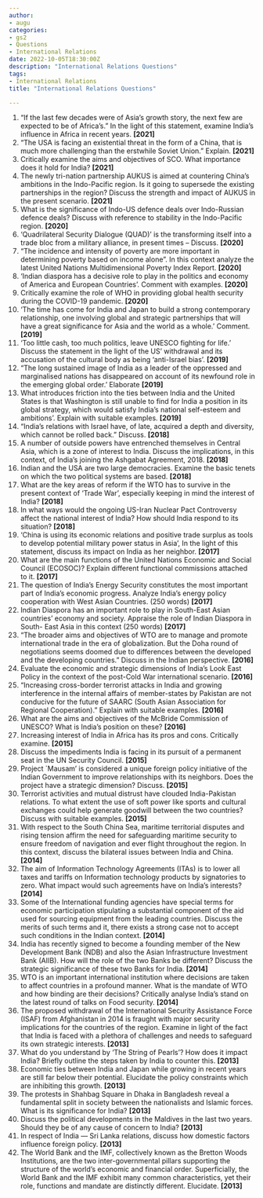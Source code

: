 ```yaml
---
author: 
- augu
categories: 
- gs2
- Questions
- International Relations
date: 2022-10-05T18:30:00Z
description: "International Relations Questions"
tags: 
- International Relations
title: "International Relations Questions"

---
```

 1. “If the last few decades were of Asia’s growth story, the next few are expected to be of Africa’s.” In the light of this statement, examine India’s influence in Africa in recent years. **\[2021\]**
 2. “The USA is facing an existential threat in the form of a China, that is much more challenging than the erstwhile Soviet Union.” Explain. **\[2021\]**
 3. Critically examine the aims and objectives of SCO. What importance does it hold for India? **\[2021\]**
 4. The newly tri-nation partnership AUKUS is aimed at countering China’s ambitions in the Indo-Pacific region. Is it going to supersede the existing partnerships in the region? Discuss the strength and impact of AUKUS in the present scenario. **\[2021\]**
 5. What is the significance of Indo-US defence deals over Indo-Russian defence deals? Discuss with reference to stability in the Indo-Pacific region. **\[2020\]**
 6. ‘Quadrilateral Security Dialogue (QUAD)’ is the transforming itself into a trade bloc from a military alliance, in present times – Discuss. **\[2020\]**
 7. “The incidence and intensity of poverty are more important in determining poverty based on income alone”. In this context analyze the latest United Nations Multidimensional Poverty Index Report. **\[2020\]**
 8. ‘Indian diaspora has a decisive role to play in the politics and economy of America and European Countries’. Comment with examples. **\[2020\]**
 9. Critically examine the role of WHO in providing global health security during the COVID-19 pandemic. **\[2020\]**
10. ‘The time has come for India and Japan to build a strong contemporary relationship, one involving global and strategic partnerships that will have a great significance for Asia and the world as a whole.’ Comment. **\[2019\]**
11. ‘Too little cash, too much politics, leave UNESCO fighting for life.’ Discuss the statement in the light of the US’ withdrawal and its accusation of the cultural body as being ‘anti-Israel bias’. **\[2019\]**
12. “The long sustained image of India as a leader of the oppressed and marginalised nations has disappeared on account of its newfound role in the emerging global order.’ Elaborate **\[2019\]**
13. What introduces friction into the ties between India and the United States is that Washington is still unable to find for India a position in its global strategy, which would satisfy India’s national self-esteem and ambitions’. Explain with suitable examples. **\[2019\]**
14. “India’s relations with Israel have, of late, acquired a depth and diversity, which cannot be rolled back.” Discuss. **\[2018\]**
15. A number of outside powers have entrenched themselves in Central Asia, which is a zone of interest to India. Discuss the implications, in this context, of India’s joining the Ashgabat Agreement, 2018. **\[2018\]**
16. Indian and the USA are two large democracies. Examine the basic tenets on which the two political systems are based. **\[2018\]**
17. What are the key areas of reform if the WTO has to survive in the present context of ‘Trade War’, especially keeping in mind the interest of India? **\[2018\]**
18. In what ways would the ongoing US-Iran Nuclear Pact Controversy affect the national interest of India? How should India respond to its situation? **\[2018\]**
19. ‘China is using its economic relations and positive trade surplus as tools to develop potential military power status in Asia’, In the light of this statement, discuss its impact on India as her neighbor. **\[2017\]**
20. What are the main functions of the United Nations Economic and Social Council (ECOSOC)? Explain different functional commissions attached to it. **\[2017\]**
21. The question of India’s Energy Security constitutes the most important part of India’s economic progress. Analyze India’s energy policy cooperation with West Asian Countries. (250 words) **\[2017\]**
22. Indian Diaspora has an important role to play in South-East Asian countries’ economy and society. Appraise the role of Indian Diaspora in South- East Asia in this context (250 words) **\[2017\]**
23. “The broader aims and objectives of WTO are to manage and promote international trade in the era of globalization. But the Doha round of negotiations seems doomed due to differences between the developed and the developing countries.” Discuss in the Indian perspective. **\[2016\]**
24. Evaluate the economic and strategic dimensions of India’s Look East Policy in the context of the post-Cold War international scenario. **\[2016\]**
25. “Increasing cross-border terrorist attacks in India and growing interference in the internal affairs of member-states by Pakistan are not conducive for the future of SAARC (South Asian Association for Regional Cooperation).” Explain with suitable examples. **\[2016\]**
26. What are the aims and objectives of the McBride Commission of UNESCO? What is India’s position on these? **\[2016\]**
27. Increasing interest of India in Africa has its pros and cons. Critically examine. **\[2015\]**
28. Discuss the impediments India is facing in its pursuit of a permanent seat in the UN Security Council. **\[2015\]**
29. Project \`Mausam’ is considered a unique foreign policy initiative of the Indian Government to improve relationships with its neighbors. Does the project have a strategic dimension? Discuss. **\[2015\]**
30. Terrorist activities and mutual distrust have clouded India-Pakistan relations. To what extent the use of soft power like sports and cultural exchanges could help generate goodwill between the two countries? Discuss with suitable examples. **\[2015\]**
31. With respect to the South China Sea, maritime territorial disputes and rising tension affirm the need for safeguarding maritime security to ensure freedom of navigation and ever flight throughout the region. In this context, discuss the bilateral issues between India and China. **\[2014\]**
32. The aim of Information Technology Agreements (ITAs) is to lower all taxes and tariffs on Information technology products by signatories to zero. What impact would such agreements have on India’s interests? **\[2014\]**
33. Some of the International funding agencies have special terms for economic participation stipulating a substantial component of the aid used for sourcing equipment from the leading countries. Discuss the merits of such terms and it, there exists a strong case not to accept such conditions in the Indian context. **\[2014\]**
34. India has recently signed to become a founding member of the New Development Bank (NDB) and also the Asian Infrastructure Investment Bank (AIIB). How will the role of the two Banks be different? Discuss the strategic significance of these two Banks for India. **\[2014\]**
35. WTO is an important international institution where decisions are taken to affect countries in a profound manner. What is the mandate of WTO and how binding are their decisions? Critically analyse India’s stand on the latest round of talks on Food security. **\[2014\]**
36. The proposed withdrawal of the International Security Assistance Force (ISAF) from Afghanistan in 2014 is fraught with major security implications for the countries of the region. Examine in light of the fact that India is faced with a plethora of challenges and needs to safeguard its own strategic interests. **\[2013\]**
37. What do you understand by ‘The String of Pearls’? How does it impact India? Briefly outline the steps taken by India to counter this. **\[2013\]**
38. Economic ties between India and Japan while growing in recent years are still far below their potential. Elucidate the policy constraints which are inhibiting this growth. **\[2013\]**
39. The protests in Shahbag Square in Dhaka in Bangladesh reveal a fundamental split in society between the nationalists and Islamic forces. What is its significance for India? **\[2013\]**
40. Discuss the political developments in the Maldives in the last two years. Should they be of any cause of concern to India? **\[2013\]**
41. In respect of India — Sri Lanka relations, discuss how domestic factors influence foreign policy. **\[2013\]**
42. The World Bank and the IMF, collectively known as the Bretton Woods Institutions, are the two inter-governmental pillars supporting the structure of the world’s economic and financial order. Superficially, the World Bank and the IMF exhibit many common characteristics, yet their role, functions and mandate are distinctly different. Elucidate. **\[2013\]**